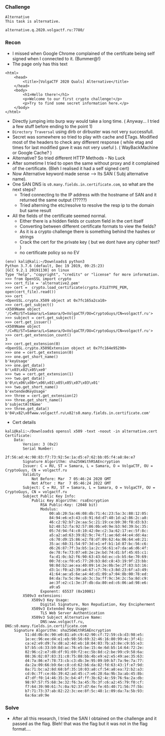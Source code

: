 ### Challenge
```
Alternative
This task is alternative.

alternative.q.2020.volgactf.ru:7780/
```

### Recon
* I missed when Google Chrome complained of the certifcate being self signed when I connected to it. (Bummer@!)
* The page only has this text
```
<html>
    <head>
        <title>[VolgaCTF 2020 Quals] Alternative</title>
    </head>
    <body>
        <h1>Hello there!</h1>
        <p>Welcome to our first crypto challenge!</p>
        <p>Try to find some secret information here.</p>
    </body>
</html>
```
* Directly jumping into burp way would take a long time. ( Anyway... I tried a few stuff before ending to the point 1)
* `Directory Traversal` using dirb or dirbuster was not very successfull.
* Secret was somewhere so tried to play with cache and ETags. Modified most of the headers to check any different response ( while etag and times for last modified gave it was not very useful ). ( WayBackMachine or Google Cache? )
* Alternative? So tried different HTTP Methods - No Luck
* After sometime I tried to open the same without proxy and it complained of the certificate. (Bleh I realised it had a self signed cert)
* Now Alternative keyword made sense --> Its SAN ( Subj alternative name).
* One SAN DNS is `s0.many.fields.in.certificate.com`, so what are the next steps?
  - Tried connecting to the IP address with the hostname of SAN and it returned the same output (?????)
  - Tried alterning the etc/resolve to resolve the resp ip to the domain but same result
* All the fields of the certificate seemed normal.
  - Either there is a hidden fields or custom field in the cert itself
  - Converting between different certificate formats to view the fields?
  - As it is a crypto challenge there is something behind the hashes or strings
  - Crack the cert for the private key ( but we dont have any cipher text? )
  - no certificate policy so no EV

```
(env) kali@kali:~/Downloads$ python3
Python 3.7.6 (default, Dec 19 2019, 09:25:23) 
[GCC 9.2.1 20191130] on linux
Type "help", "copyright", "credits" or "license" for more information.
>>> from OpenSSL import crypto
>>> cert_file = 'alternative2.pem'
>>> cert =  crypto.load_certificate(crypto.FILETYPE_PEM, open(cert_file).read())
>>> cert
<OpenSSL.crypto.X509 object at 0x7fc165a2ca10>
>>> cert.get_subject()
<X509Name object '/C=RU/ST=Samara/L=Samara/O=VolgaCTF/OU=CryptoGuys/CN=volgactf.ru'>
>>> subject = cert.get_subject()
>>> cert.get_issuer()
<X509Name object '/C=RU/ST=Samara/L=Samara/O=VolgaCTF/OU=CryptoGuys/CN=volgactf.ru'>
>>> cert.get_extension_count()
3
>>> cert.get_extension(0)
<OpenSSL.crypto.X509Extension object at 0x7fc164e95290>
>>> one = cert.get_extension(0)
>>> one.get_short_name()
b'keyUsage'
>>> one.get_data()
b'\x03\x02\x05\xe0'
>>> two = cert.get_extension(1)
>>> two.get_data()
b'0\n\x06\x08+\x06\x01\x05\x05\x07\x03\x01'
>>> two.get_short_name()
b'extendedKeyUsage'
>>> three = cert.get_extension(2)
>>> three.get_short_name()
b'subjectAltName'
>>> three.get_data()
b'04\x82\x0fwww.volgactf.ru\x82!s0.many.fields.in.certificate.com'
```

* Cert details
```
kali@kali:~/Downloads$ openssl x509 -text -noout -in alternative.cert 
Certificate:
    Data:
        Version: 3 (0x2)
        Serial Number:
            2f:56:ad:4c:98:83:f7:73:92:5e:1a:d5:e7:62:bb:05:f4:a8:8e:e7
        Signature Algorithm: sha256WithRSAEncryption
        Issuer: C = RU, ST = Samara, L = Samara, O = VolgaCTF, OU = CryptoGuys, CN = volgactf.ru
        Validity
            Not Before: Mar  7 05:46:24 2020 GMT
            Not After : Mar  7 05:46:24 2022 GMT
        Subject: C = RU, ST = Samara, L = Samara, O = VolgaCTF, OU = CryptoGuys, CN = volgactf.ru
        Subject Public Key Info:
            Public Key Algorithm: rsaEncryption
                RSA Public-Key: (2048 bit)
                Modulus:
                    00:ab:20:5a:46:08:db:71:4c:23:5a:3c:88:12:05:
                    84:94:e6:e3:43:c8:91:6d:d7:40:1d:a2:86:2c:a8:
                    46:c2:92:b7:2e:aa:5c:21:19:ce:b9:30:f8:d3:b3:
                    b2:48:52:fa:92:57:86:0b:e0:9e:b3:9d:39:bc:35:
                    05:7d:94:f4:c0:10:42:0e:c2:3a:62:17:ec:5f:8c:
                    a5:a2:ad:63:39:82:9c:74:f1:ae:6d:44:e4:dd:4a:
                    c6:70:d9:15:86:e2:f8:df:09:62:4a:06:64:e8:21:
                    35:ac:60:31:54:97:3d:e1:ef:b1:1d:87:bc:56:c6:
                    d6:26:87:7f:3a:b5:1a:2c:56:61:e7:da:a6:d6:4f:
                    de:78:fe:73:07:e8:2e:2e:bd:74:d1:bf:45:65:c1:
                    fa:d1:0c:b2:f6:90:63:43:6d:ec:cb:b5:6e:70:69:
                    00:7d:ca:f0:e5:77:20:b3:8d:c8:43:19:9f:23:bb:
                    98:0d:b2:ae:ea:40:09:14:2e:0b:5e:2f:83:b3:16:
                    d3:1c:f0:a2:39:a4:67:c7:76:c3:8d:23:6f:a3:49:
                    41:64:ae:a5:6e:a4:4d:d1:09:a7:04:8b:00:78:ed:
                    84:da:7a:5c:0e:ab:3c:3a:ff:9c:34:2c:5a:8d:c9:
                    ae:3f:e2:c1:3e:3f:db:da:80:ed:c6:06:ad:98:e6:
                    a9:a5
                Exponent: 65537 (0x10001)
        X509v3 extensions:
            X509v3 Key Usage: 
                Digital Signature, Non Repudiation, Key Encipherment
            X509v3 Extended Key Usage: 
                TLS Web Server Authentication
            X509v3 Subject Alternative Name: 
                DNS:www.volgactf.ru, DNS:s0.many.fields.in.certificate.com
    Signature Algorithm: sha256WithRSAEncryption
         51:dd:0b:0c:90:e0:81:a9:c9:42:90:cf:72:59:cb:d3:98:e5:
         1e:ec:96:ee:d4:e1:eb:98:56:69:32:46:16:80:99:4c:3f:41:
         ca:e2:e9:d9:7a:d8:a2:4d:eb:18:04:03:7b:a3:8e:c9:b5:e3:
         b7:b5:c6:33:b9:8d:ac:76:e5:be:15:4e:6d:b5:14:64:72:2e:
         02:96:c2:e7:d8:df:91:69:f2:ec:5b:8d:c2:be:99:c9:58:6a:
         08:36:02:07:83:31:c0:75:88:bb:4b:e9:e2:e5:49:ae:35:63:
         d4:7a:86:e7:78:73:cb:c3:db:3e:95:09:b9:b7:7a:9e:7a:77:
         da:2a:09:66:b9:6e:c8:cd:62:b6:da:82:fd:63:43:1f:e7:9d:
         8a:71:bc:a2:8d:68:bf:35:10:03:a8:cf:54:a8:ea:72:b2:a3:
         cd:0c:7f:ce:6b:39:42:ad:45:c7:e6:28:6a:9b:3a:ab:45:8b:
         47:df:f0:14:46:35:3c:b4:4f:ff:3b:62:4c:59:76:9a:2a:db:
         98:97:57:f5:68:3e:32:f6:3a:45:7b:3f:c6:a2:45:79:f0:cf:
         f7:64:39:90:61:7c:0a:92:37:d7:6e:fe:65:40:71:56:7f:5b:
         b7:71:73:37:ab:82:22:3c:ee:8f:5c:48:1c:09:da:7a:5b:93:
         6a:6a:a9:9e
```

### Solve
* After all this research, I tried the SAN I obtained on the challenge and it passed as the flag. Bleh! that was the flag but it was not in the flag format....
